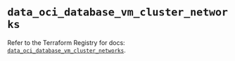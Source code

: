 # `data_oci_database_vm_cluster_networks`

Refer to the Terraform Registry for docs: [`data_oci_database_vm_cluster_networks`](https://registry.terraform.io/providers/oracle/oci/7.19.0/docs/data-sources/database_vm_cluster_networks).
